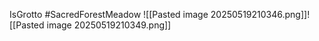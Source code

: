 IsGrotto  #SacredForestMeadow
![[Pasted image 20250519210346.png]]![[Pasted image 20250519210349.png]]